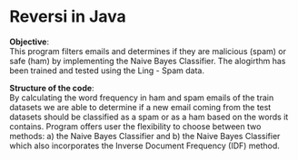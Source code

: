 # Reversi in Java


**Objective**:  
This program filters emails and determines if they are malicious (spam) or safe (ham) by implementing the Naive Bayes Classifier. The alogirthm has been trained and tested using the Ling - Spam data.

**Structure of the code**:  
By calculating the word frequency in ham and spam emails of the train datasets we are able to determine if a new email coming from the test datasets should be classified as a spam or as a ham based on the words it contains. Program offers user the flexibility to choose between two methods: a) the Naive Bayes Classifier and b) the Naive Bayes Classifier which also incorporates the Inverse Document Frequency (IDF) method.
